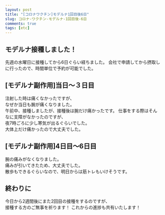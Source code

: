 ```yaml
---
layout: post
title: "[コロナワクチン]モデルナ1回目後6日"
slug: コロナ-ワクチン-モデルナ-1回目後-6日
comments: true
tags: [etc]
---
```

  
## モデルナ接種しました！

先週の水曜日に接種してから6日ぐらい経ちました。 
会社で申請してから摂取しに行ったので、時間単位で予約が可能でした。  

## [モデルナ副作用]当日〜３日目

注射した時は痛くなかったですが、  
なぜか当日も腕が痛くなりました。  
午前中、接種しましたが、接種後は腕だけ痛かったです。
仕事をする際はそんなに支障がなかったのですが、  
夜7時ごろに少し寒気が出るぐらいでした。  
大体上だけ痛かったので大丈夫でした。  

## [モデルナ副作用]4日目〜6日目
腕の痛みがなくなりました。  
痛みが引いてきたため、大丈夫でした。  
散歩もできるぐらいなので、明日からは筋トレもいけそうです。  

## 終わりに
今日から2週間後にまた2回目の接種をするのですが、  
接種する方のご無事を祈ります！
これからの進捗も共有いたします！  

